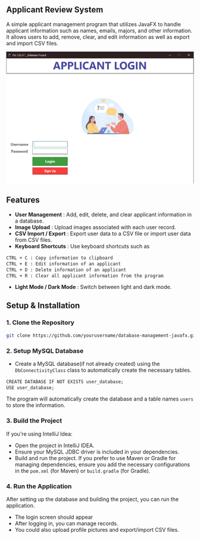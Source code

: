 
## Applicant Review System
A simple applicant management program that utilizes JavaFX to handle applicant information such as names, emails, majors, and other information. It allows users to add, remove, clear, and edit information as well as export and import CSV files.

![alt text](src/main/resources/images/applicantLogin.png)

## Features

- **User Management** : Add, edit, delete, and clear applicant information in a database.
- **Image Upload** : Upload images associated with each user record.
- **CSV Import / Export** : Export user data to a CSV file or import user data from CSV files.
- **Keyboard Shortcuts** : Use keyboard shortcuts such as
```
CTRL + C : Copy information to clipboard
CTRL + E : Edit information of an applicant
CTRL + D : Delete information of an applicant
CTRL + R : Clear all applicant information from the program
````
- **Light Mode / Dark Mode** : Switch between light and dark mode.

## Setup & Installation
### 1. Clone the Repository
```bash
git clone https://github.com/yourusername/database-management-javafx.git
```
### 2. Setup MySQL Database
- Create a MySQL database(if not already created) using the `DbConnectivityClass` class to automatically create the necessary tables.
```dbn-sql
CREATE DATABASE IF NOT EXISTS user_database;
USE user_database;
```
The program will automatically create the database and a table names `users` to store the information.
### 3. Build the Project
If you're using IntelliJ Idea:
- Open the project in IntelliJ IDEA.
- Ensure your MySQL JDBC driver is included in your dependencies.
- Build and run the project.
If you prefer to use Maven or Gradle for managing dependencies, ensure you add the necessary configurations in the `pom.xml` (for Maven) or `build.gradle` (for Gradle).

### 4. Run the Application
After setting up the database and building the project, you can run the application.

- The login screen should appear
- After logging in, you can manage records.
- You could also upload profile pictures and export/import CSV files.


